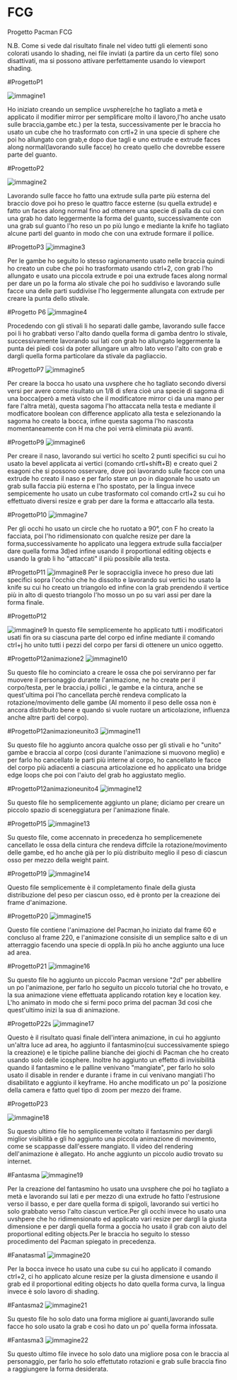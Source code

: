 # FCG
Progetto Pacman FCG

N.B. Come si vede dal risultato finale nel video tutti gli elementi sono colorati usando lo shading, nei file inviati (a partire da un certo file) sono disattivati, ma si possono attivare perfettamente usando lo viewport shading.

#ProgettoP1

![immagine1](https://github.com/user-attachments/assets/fda84b3b-e409-46dc-b7fe-fcaddf2caeed)

Ho iniziato creando un semplice uvsphere(che ho tagliato a metà e applicato il modifier mirror per semplificare molto il lavoro,l'ho anche usato sulle braccia,gambe etc.) per la testa, successivamente per le braccia ho usato un cube che ho trasformato con crtl+2 in una specie di sphere che poi ho allungato con grab,e dopo due tagli e uno extrude e extrude faces along normal(lavorando sulle facce) ho creato quello che dovrebbe essere parte del guanto.

#ProgettoP2

![immagine2](https://github.com/user-attachments/assets/acedbce8-a256-47a7-8c94-ed50752e4975)

Lavorando sulle facce ho fatto una extrude sulla parte più esterna del braccio dove poi ho preso le quattro facce esterne (su quella extrude) e fatto un faces along normal fino ad ottenere una specie di palla da cui con una grab ho dato leggermente la forma del guanto, successivamente con una grab sul guanto l'ho reso un po più lungo e mediante la knife ho tagliato alcune parti del guanto in modo che con una extrude formare il pollice.

#ProgettoP3
![immagine3](https://github.com/user-attachments/assets/17a0cb00-392c-4729-bc34-b84c35932b09)

Per le gambe ho seguito lo stesso ragionamento usato nelle braccia quindi ho creato un cube che poi ho trasformato usando ctrl+2, con grab l'ho allungato e usato una piccola extrude e poi una extrude faces along normal per dare un po la forma alo stivale che poi ho suddiviso e lavorando sulle facce una delle parti suddivise l'ho leggermente allungata con extrude per creare la punta dello stivale. 

#Progetto P6
![immagine4](https://github.com/user-attachments/assets/a42ae0e3-0b1c-4f73-94f7-d5052b575548)

Procedendo con gli stivali li ho separati dalle gambe, lavorando sulle facce poi li ho grabbati verso l'alto dando quella forma di gamba dentro lo stivale, successivamente lavorando sui lati con grab ho allungato leggermente la punta dei piedi così da poter allungare un altro lato verso l'alto con grab e dargli quella forma particolare da stivale da pagliaccio.

#ProgettoP7
![immagine5](https://github.com/user-attachments/assets/e4271b1a-87f1-4e54-aa78-34aa4611c63d)

Per creare la bocca ho usato una uvsphere che ho tagliato secondo diversi versi per avere come risultato un 1/8 di sfera cioè una specie di sagoma di una bocca(però a metà visto che il modificatore mirror ci da una mano per fare l'altra metà), questa sagoma l'ho attaccata nella testa e mediante il modficatore boolean con difference applicato alla testa e selezionando la sagoma ho creato la bocca, infine questa sagoma l'ho nascosta momentaneamente con H ma che poi verrà eliminata più avanti.

#ProgettoP9
![immagine6](https://github.com/user-attachments/assets/4fff2441-d024-46c5-8950-67dd0fa31223)

Per creare il naso, lavorando sui vertici ho scelto 2 punti specifici su cui ho usato la bevel applicata ai vertici (comando crtl+shift+B) e creato quei 2 esagoni che si possono osservare, dove poi lavorando sulle facce con una extrude ho creato il naso e per farlo stare un po in diagonale ho usato un grab sulla faccia più esterna e l'ho spostato, per la lingua invece sempicemente ho usato un cube trasformato col comando crtl+2 su cui ho effettuato diversi resize e grab per dare la forma e attaccarlo alla testa.

#ProgettoP10
![immagine7](https://github.com/user-attachments/assets/cbb3d322-abcd-4300-b5e4-d55d30e5436b)

Per gli occhi ho usato un circle che ho ruotato a 90°, con F ho creato la facciata, poi l'ho ridimensionato con qualche resize per dare la forma,successivamente ho applicato una leggera extrude sulla faccia(per dare quella forma 3d)ed infine usando il proportional editing objects e usando la grab li ho "attaccati" il più possibile alla testa.

#ProgettoP11
![immagine8](https://github.com/user-attachments/assets/b09f4da3-8ac6-4f99-b4f8-4ad4482b2c4a)
 Per le sopracciglia invece ho preso due lati specifici sopra l'occhio che ho dissolto e lavorando sui vertici ho usato la knife su cui ho creato un triangolo ed infine con la grab prendendo il vertice più in alto di questo triangolo l'ho mosso un po su vari assi per dare la forma finale.

#ProgettoP12

![immagine9](https://github.com/user-attachments/assets/505057e1-e7df-4a61-a2f4-bcc04e89166c)
In questo file semplicemente ho applicato tutti i modificatori usati fin ora su ciascuna parte del corpo ed infine mediante il comando ctrl+j ho unito tutti i pezzi del corpo per farsi di ottenere un unico oggetto.

#ProgettoP12animazione2
![immagine10](https://github.com/user-attachments/assets/b1723fcc-4390-4ec5-9368-394c0a4aa43c)

Su questo file ho cominciato a creare le ossa che poi serviranno per far muovere il personaggio durante l'animazione, ne ho create per il corpo/testa, per le braccia,i pollici , le gambe e la cintura, anche se quest'ultima poi l'ho cancellata perchè rendeva complicato la rotazione/movimento delle gambe (Al momento il peso delle ossa non è ancora distribuito bene e quando si vuole ruotare un articolazione, influenza anche altre parti del corpo).

#ProgettoP12animazioneunito3
![immagine11](https://github.com/user-attachments/assets/42131c4d-7202-457d-8440-157c9a60dd57)

Su questo file ho aggiunto ancora qualche osso per gli stivali e ho "unito" gambe e braccia al corpo (così durante l'animazione si muovono meglio) e per farlo ho cancellato le parti più interne al corpo, ho cancellato le facce del corpo più adiacenti a ciascuna articolazione ed ho applicato una bridge edge loops che poi con l'aiuto del grab ho aggiustato meglio.

#ProgettoP12animazioneunito4
![immagine12](https://github.com/user-attachments/assets/ee2b7538-ae74-49ce-9449-070af8408317)

Su questo file ho semplicemente aggiunto un plane; diciamo per creare un piccolo spazio di sceneggiatura per l'animazione finale.

#ProgettoP15
![immagine13](https://github.com/user-attachments/assets/38ff08a8-5e1f-4cb8-85a3-1e2ddfdfd0d4)

Su questo file, come accennato in precedenza ho semplicemenete cancellato le ossa della cintura che rendeva diffcile la rotazione/movimento delle gambe, ed ho anche già per lo più distribuito meglio il peso di ciascun osso per mezzo della weight paint.

#ProgettoP19
![immagine14](https://github.com/user-attachments/assets/4e16decc-8f98-4a7c-b0e4-7c44d01730d9)

Questo file semplicemente è il completamento finale della giusta distribuzione del peso per ciascun osso, ed è pronto per la creazione dei frame d'animazione.

#ProgettoP20
![immagine15](https://github.com/user-attachments/assets/28079792-3a0c-4b2b-9a3f-8a0f491cc1ed)

Questo file contiene l'animazione del Pacman,ho iniziato dal frame 60 e concluso al frame 220, e l'animazione consisite di un semplice salto e di un atterraggio facendo una specie di opplà.In più ho anche aggiunto una luce ad area.

#ProgettoP21
![immagine16](https://github.com/user-attachments/assets/c84424ec-23e3-42c1-a8ae-b228cd60f394)

Su questo file ho aggiunto un piccolo Pacman versione "2d" per abbellire un po l'animazione, per farlo ho seguito un piccolo tutorial che ho trovato, e la sua animazione viene effettuata applicando rotation key e location key. L'ho animato in modo che si fermi poco prima del pacman 3d così che quest'ultimo inizi la sua di animazione.

#ProgettoP22s
![immagine17](https://github.com/user-attachments/assets/7f3b42fe-d2a1-4ac3-b4d4-59e9141b0b58)


Questo è il risultato quasi finale dell'intera animazione, in cui ho aggiunto un'altra luce ad area, ho aggiunto il fantasmino(cui successivamente spiego la creazione) e le tipiche palline bianche dei giochi di Pacman che ho creato usando solo delle icosphere. Inoltre ho aggiunto un effetto di invisibilità quando il fantasmino e le palline venivano "mangiate", per farlo ho solo usato il disable in render e durante i frame in cui venivano mangiati l'ho disabilitato e aggiunto il keyframe. Ho anche modificato un po' la posizione della camera e fatto quel tipo di zoom per mezzo dei frame.

#ProgettoP23

![immagine18](https://github.com/user-attachments/assets/f9a853e3-410e-452c-9de5-90dfa2aa182c)

Su questo ultimo file ho semplicemente voltato il fantasmino per dargli miglior visibilità e gli ho aggiunto una piccola animazione di movimento, come se scappasse dall'essere mangiato.
Il video del rendering dell'animazione è allegato. Ho anche aggiunto un piccolo audio trovato su internet.

#Fantasma
![immagine19](https://github.com/user-attachments/assets/da8f9763-2828-4a21-91bf-3f03b4efb84a)

Per la creazione del fantasmino ho usato una uvsphere che poi ho tagliato a metà e lavorando sui lati e per mezzo di una extrude ho fatto l'estrusione verso il basso, e per dare quella forma di spigoli, lavorando sui vertici ho solo grabbato verso l'alto ciascun vertice.Per gli occhi invece ho usato una uvshpere che ho ridimensionato ed applicato vari resize per dargli la giusta dimensione e per dargli quella forma a goccia ho usato il grab con aiuto del proportional editing objects.Per le braccia ho seguito lo stesso procedimento del Pacman spiegato in precedenza.

#Fanatasma1
![immagine20](https://github.com/user-attachments/assets/45f31e06-c4d1-4ca0-bb14-6a956eae4b27)

Per la bocca invece ho usato una cube su cui ho applicato il comando ctrl+2, ci ho applicato alcune resize per la giusta dimensione e usando il grab ed il proportional editing objects ho dato quella forma curva, la lingua invece è solo lavoro di shading.

#Fantasma2
![immagine21](https://github.com/user-attachments/assets/a83fa873-7dc3-4a80-a0a4-334f1a358140)

Su questo file ho solo dato una forma migliore ai guanti,lavorando sulle facce ho solo usato la grab e così ho dato un po' quella forma infossata.

#Fantasma3
![immagine22](https://github.com/user-attachments/assets/55787b3d-991b-49fb-add0-55a300a8877e)

Su questo ultimo file invece ho solo dato una migliore posa con le braccia al personaggio, per farlo ho solo effettutato rotazioni e grab sulle braccia fino a raggiungere la forma desiderata.

